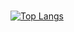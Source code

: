 #

[![Top Langs](https://github-readme-stats.vercel.app/api/top-langs/?username=anniewillescape&layout=compact&theme=radical)](https://github.com/anuraghazra/github-readme-stats)
